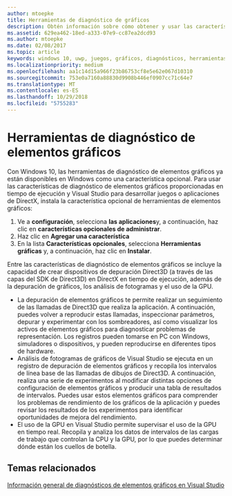 ```yaml
---
author: mtoepke
title: Herramientas de diagnóstico de gráficos
description: Obtén información sobre cómo obtener y usar las características de diagnóstico de elementos gráficos como, por ejemplo, el uso de la GPU, los análisis de fotogramas de gráficos y la depuración de elementos gráficos en Visual Studio.
ms.assetid: 629ea462-18ed-a333-07e9-cc87ea2dcd93
ms.author: mtoepke
ms.date: 02/08/2017
ms.topic: article
keywords: windows 10, uwp, juegos, gráficos, diagnósticos, herramientas, directx
ms.localizationpriority: medium
ms.openlocfilehash: aa1c14d15a966f23b86753cf8e5e62e067d10310
ms.sourcegitcommit: 753e0a7160a88830d9908b446ef0907cc71c64e7
ms.translationtype: MT
ms.contentlocale: es-ES
ms.lasthandoff: 10/29/2018
ms.locfileid: "5755283"
---
```

# <a name="graphics-diagnostics-tools"></a>Herramientas de diagnóstico de elementos gráficos



Con Windows 10, las herramientas de diagnóstico de elementos gráficos ya están disponibles en Windows como una característica opcional. Para usar las características de diagnóstico de elementos gráficos proporcionadas en tiempo de ejecución y Visual Studio para desarrollar juegos o aplicaciones de DirectX, instala la característica opcional de herramientas de elementos gráficos:

1.  Ve a **configuración**, selecciona **las aplicaciones**y, a continuación, haz clic en **características opcionales de administrar**.
2.  Haz clic en **Agregar una característica**   
3.  En la lista **Características opcionales**, selecciona **Herramientas gráficas** y, a continuación, haz clic en **Instalar**.

Entre las características de diagnóstico de elementos gráficos se incluye la capacidad de crear dispositivos de depuración Direct3D (a través de las capas del SDK de Direct3D) en DirectX en tiempo de ejecución, además de la depuración de gráficos, los análisis de fotogramas y el uso de la GPU.

-   La depuración de elementos gráficos te permite realizar un seguimiento de las llamadas de Direct3D que realiza la aplicación. A continuación, puedes volver a reproducir estas llamadas, inspeccionar parámetros, depurar y experimentar con los sombreadores, así como visualizar los activos de elementos gráficos para diagnosticar problemas de representación. Los registros pueden tomarse en PC con Windows, simuladores o dispositivos, y pueden reproducirse en diferentes tipos de hardware.
-   Análisis de fotogramas de gráficos de Visual Studio se ejecuta en un registro de depuración de elementos gráficos y recopila los intervalos de línea base de las llamadas de dibujos de Direct3D. A continuación, realiza una serie de experimentos al modificar distintas opciones de configuración de elementos gráficos y producir una tabla de resultados de intervalos. Puedes usar estos elementos gráficos para comprender los problemas de rendimiento de los gráficos de la aplicación y puedes revisar los resultados de los experimentos para identificar oportunidades de mejora del rendimiento.
-   El uso de la GPU en Visual Studio permite supervisar el uso de la GPU en tiempo real. Recopila y analiza los datos de intervalos de las cargas de trabajo que controlan la CPU y la GPU, por lo que puedes determinar dónde están los cuellos de botella.

## <a name="related-topics"></a>Temas relacionados


[Información general de diagnósticos de elementos gráficos en Visual Studio](http://go.microsoft.com/fwlink/p/?LinkID=526382)

 

 




